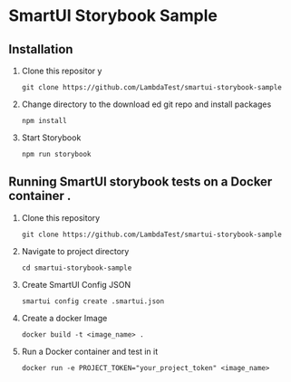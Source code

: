 # SmartUI Storybook Sample

## Installation

1. Clone this repositor y 
    ```
    git clone https://github.com/LambdaTest/smartui-storybook-sample
    ```

2. Change directory to the download ed git repo and install packages
    ```
    npm install
    ```

3. Start Storybook 
    ```
    npm run storybook 
    ```

## Running SmartUI storybook tests on a Docker container .

1. Clone this repository
    ```
    git clone https://github.com/LambdaTest/smartui-storybook-sample
    ```
2. Navigate to project directory
    ```
    cd smartui-storybook-sample
    ```
3. Create SmartUI Config JSON
    ```
    smartui config create .smartui.json
    ```
4. Create a docker Image
    ```
    docker build -t <image_name> .
    ```
5. Run a Docker container and test in it
    ```
    docker run -e PROJECT_TOKEN="your_project_token" <image_name>
    ```

